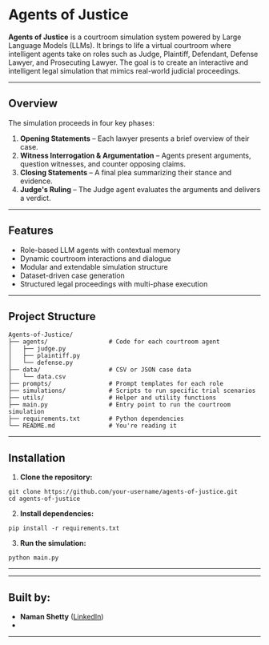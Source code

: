 #  Agents of Justice

**Agents of Justice** is a courtroom simulation system powered by Large Language Models (LLMs). It brings to life a virtual courtroom where intelligent agents take on roles such as Judge, Plaintiff, Defendant, Defense Lawyer, and Prosecuting Lawyer. The goal is to create an interactive and intelligent legal simulation that mimics real-world judicial proceedings.

---

##  Overview

The simulation proceeds in four key phases:

1. **Opening Statements** – Each lawyer presents a brief overview of their case.
2. **Witness Interrogation & Argumentation** – Agents present arguments, question witnesses, and counter opposing claims.
3. **Closing Statements** – A final plea summarizing their stance and evidence.
4. **Judge's Ruling** – The Judge agent evaluates the arguments and delivers a verdict.

---

##  Features

- Role-based LLM agents with contextual memory
- Dynamic courtroom interactions and dialogue
- Modular and extendable simulation structure
- Dataset-driven case generation
- Structured legal proceedings with multi-phase execution

---

##  Project Structure

```
Agents-of-Justice/
├── agents/                 # Code for each courtroom agent
│   ├── judge.py
│   ├── plaintiff.py
│   └── defense.py
├── data/                   # CSV or JSON case data
│   └── data.csv
├── prompts/                # Prompt templates for each role
├── simulations/            # Scripts to run specific trial scenarios
├── utils/                  # Helper and utility functions
├── main.py                 # Entry point to run the courtroom simulation
├── requirements.txt        # Python dependencies
└── README.md               # You're reading it
```

---

##  Installation

1. **Clone the repository:**

```
git clone https://github.com/your-username/agents-of-justice.git
cd agents-of-justice
```

2. **Install dependencies:**

```
pip install -r requirements.txt
```

3. **Run the simulation:**

```
python main.py
```

---


---

## Built by:

- **Naman Shetty** ([LinkedIn](https://www.linkedin.com/in/naman-v-shetty))
- 
---
